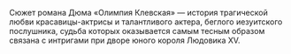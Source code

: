 <!--2015-12-07 21:51:19-->
Сюжет романа Дюма «Олимпия Клевская» — история трагической любви красавицы-актрисы и талантливого актера, беглого иезуитского послушника, судьба которых оказывается самым тесным образом связана с интригами при дворе юного короля Людовика XV.